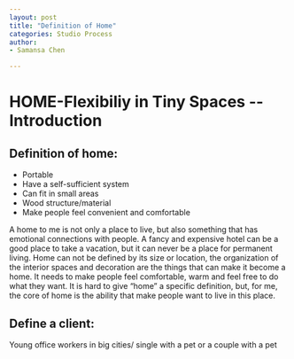 ```yaml
---
layout: post
title: "Definition of Home"
categories: Studio Process
author:
- Samansa Chen

---
```



# HOME-Flexibiliy in Tiny Spaces -- Introduction


## Definition of home:
- Portable
- Have a self-sufficient system
- Can fit in small areas
- Wood structure/material
- Make people feel convenient and comfortable

A home to me is not only a place to live, but also something that has emotional 
connections with people. A fancy and expensive hotel can be a good place to take a 
vacation, but it can never be a place for permanent living. Home can not be defined by 
its size or location, the organization of the interior spaces and decoration are the things 
that can make it become a home. It needs to make people feel comfortable, warm and 
feel free to do what they want. It is hard to give “home” a specific definition, but, for 
me, the core of home is the ability that make people want to live in this place.

## Define a client: 
Young office workers in big cities/ single with a pet or a couple with a pet

